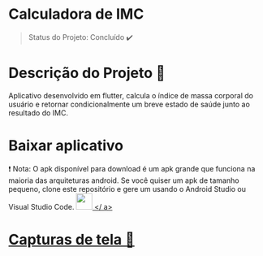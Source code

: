 # Calculadora de IMC
> Status do Projeto: Concluído :heavy_check_mark:
# Descrição do Projeto  :pencil:
Aplicativo desenvolvido em flutter,  calcula o índice de massa corporal do usuário e retornar condicionalmente um breve estado de saúde junto ao resultado do IMC.
# Baixar aplicativo 
 :exclamation: Nota: O apk disponível para download é um apk grande que funciona na maioria das arquiteturas android. Se você  quiser um apk de tamanho pequeno, clone este repositório e gere um usando o Android Studio ou Visual Studio Code.
<a href="<LINK PARA ONDE O LINK VAI>">
<img src="IMAGEM KINKADA" width="32" height="32" />
</ a>
# Capturas de tela :mag_right: 
